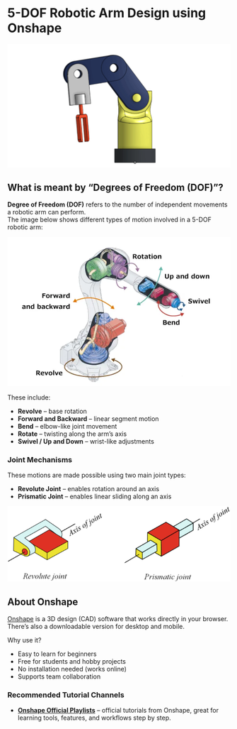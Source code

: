 # 5-DOF Robotic Arm Design using Onshape
![arm](arm.gif)

##  What is meant by “Degrees of Freedom (DOF)”?
**Degree of Freedom (DOF)** refers to the number of independent movements a robotic arm can perform.  
The image below shows different types of motion involved in a 5-DOF robotic arm:

![Degrees of Freedom](robot-interior.webp)

These include:
- **Revolve** – base rotation  
- **Forward and Backward** – linear segment motion  
- **Bend** – elbow-like joint movement  
- **Rotate** – twisting along the arm’s axis  
- **Swivel / Up and Down** – wrist-like adjustments


###  Joint Mechanisms
These motions are made possible using two main joint types:
- **Revolute Joint** – enables rotation around an axis  
- **Prismatic Joint** – enables linear sliding along an axis

![Joint Types](Joints.png)

## About Onshape

[Onshape](https://www.onshape.com/) is a 3D design (CAD) software that works directly in your browser.  
There’s also a downloadable version for desktop and mobile.

Why use it?
- Easy to learn for beginners  
- Free for students and hobby projects  
- No installation needed (works online)  
- Supports team collaboration

###  Recommended Tutorial Channels
- **[Onshape Official Playlists](https://www.youtube.com/@OnshapeInc/playlists)** – official tutorials from Onshape, great for learning tools, features, and workflows step by step.

